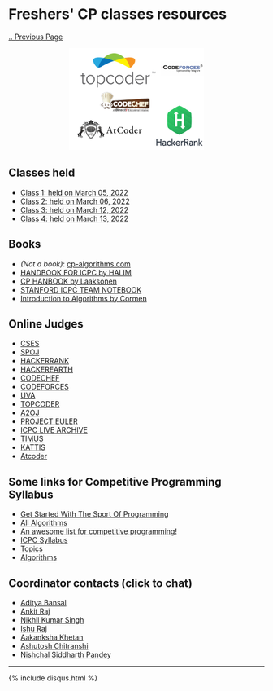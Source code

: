 # Freshers' CP classes resources

[.. Previous Page](..)

<div align="center"><img src="CP_logo.png" height="200"/></div>

## Classes held

- [Class 1: held on March 05, 2022](2022_03_05_CPClass-1)
- [Class 2: held on March 06, 2022](2022_03_06_CPClass-2)
- [Class 3: held on March 12, 2022](2022_03_12_CPClass-3)
- [Class 4: held on March 13, 2022](2022_03_13_CPClass-4)

## Books

- _(Not a book)_: [cp-algorithms.com](https://cp-algorithms.com/)
- [HANDBOOK FOR ICPC by HALIM](https://drive.google.com/file/d/1--c6A6D3hB8QKShEdvAVnj0rkLC5wlt_/view?usp=sharing)
- [CP HANBOOK by Laaksonen](https://cses.fi/book/book.pdf)
- [STANFORD ICPC TEAM NOTEBOOK](https://cs.stanford.edu/group/acm/oldsite/SLPC/notebook.pdf)
- [Introduction to Algorithms by Cormen](http://ressources.unisciel.fr/algoprog/s00aaroot/aa00module1/res/%5BCormen-AL2011%5DIntroduction_To_Algorithms-A3.pdf)

## Online Judges

- [CSES](https://cses.fi/)
- [SPOJ](https://www.spoj.com/)
- [HACKERRANK](https://www.hackerrank.com/)
- [HACKEREARTH](https://www.hackerearth.com/)
- [CODECHEF](https://www.codechef.com/)
- [CODEFORCES](https://codeforces.com/)
- [UVA](https://uva.onlinejudge.org/)
- [TOPCODER](https://www.topcoder.com/)
- [A2OJ](https://a2oj.com/)
- [PROJECT EULER](https://projecteuler.net/)
- [ICPC LIVE ARCHIVE](https://icpcarchive.ecs.baylor.edu/)
- [TIMUS](http://acm.timus.ru/)
- [KATTIS](https://open.kattis.com/)
- [Atcoder](https://atcoder.jp/)

## Some links for Competitive Programming Syllabus

- [Get Started With The Sport Of Programming](https://www.codechef.com/guide-to-competitive-programming)
- [All Algorithms](https://discuss.codechef.com/questions/48877/data-structures-and-algorithms)
- [An awesome list for competitive programming!](https://codeforces.com/blog/entry/23054)
- [ICPC Syllabus](https://docs.google.com/document/d/1_dc3Ifg7Gg1LxhiqMMmE9UbTsXpdRiYh4pKILYG2eA4/edit)
- [Topics](https://discuss.codechef.com/questions/18752/what-are-the-must-known-algorithms-for-online-programming-contests)
- [Algorithms](https://cp-algorithms.com/)

## Coordinator contacts (click to chat)

- [Aditya Bansal](https://teams.microsoft.com/l/chat/0/0?users=aditya.bansal@mnnit.ac.in)
- [Ankit Raj](https://teams.microsoft.com/l/chat/0/0?users=ankit.r@mnnit.ac.in)
- [Nikhil Kumar Singh](https://teams.microsoft.com/l/chat/0/0?users=nikhil.k@mnnit.ac.in)
- [Ishu Raj](https://teams.microsoft.com/l/chat/0/0?users=ishu.raj@mnnit.ac.in)
- [Aakanksha Khetan](https://teams.microsoft.com/l/chat/0/0?users=aakansha.khetan@mnnit.ac.in)
- [Ashutosh Chitranshi](https://teams.microsoft.com/l/chat/0/0?users=ashutosh.chitranshi@mnnit.ac.in)
- [Nishchal Siddharth Pandey](https://teams.microsoft.com/l/chat/0/0?users=nishchal.siddharth@mnnit.ac.in)

<hr>

{% include disqus.html %}
